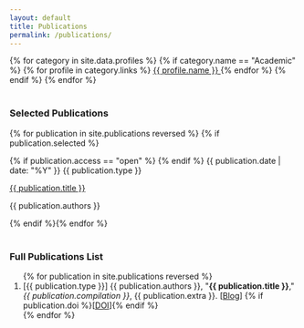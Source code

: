 ```yaml
---
layout: default
title: Publications
permalink: /publications/
---
```


<div class="container" style="margin-top: 1em">
  <div class="btn-group d-flex" role="group">
    {% for category in site.data.profiles %} {% if category.name == "Academic"
    %} {% for profile in category.links %}
    <a
      href="{{ profile.url }}{{ profile.username }}"
      class="btn btn-outline-dark"
      target="_blank"
      >{{ profile.name }}
      <span class="{{ profile.icon }}" style="color: {{ profile.color }}"></span
    ></a>
    {% endfor %} {% endif %} {% endfor %}
  </div>
  <br />
  <h3><span class="fas fa-star text-warning"></span> Selected Publications</h3>
  <div class="row row-cols-1 row-cols-md-2 row-cols-lg-2 row-cols-xl-3 g-4">
    {% for publication in site.publications reversed %} {% if
    publication.selected %}
    <div class="col">
      <div class="card h-100 mb-3" style="border-radius: 22px">
        <div class="card-body d-flex flex-column">
          <p>
            {% if publication.access == "open" %}
            <span class="badge rounded-pill bg-primary">
              <span class="fas fa-lock-open"></span>
            </span>
            {% endif %}
            <span class="badge bg-dark"
              >{{ publication.date | date: "%Y" }}</span
            >
            <span class="badge bg-dark">{{ publication.type }}</span>
          </p>
          <a
            href="{{ site.baseurl }}{{ publication.permalink }}"
            class="card-text mb-0 flex-grow-1 d-flex stretched-link link-dark link-offset-3-hover link-underline-opacity-0 link-underline-opacity-75-hover"
          >
            {{ publication.title }}</a
          >
          <p class="card-text text-body-secondary text-end">
            {{ publication.authors }}
          </p>
        </div>
      </div>
    </div>
    {% endif %}{% endfor %}
  </div>
  <br />
  <h3>Full Publications List</h3>
  <ol reversed>
    {% for publication in site.publications reversed %}
    <li>
      [{{ publication.type }}] {{ publication.authors }}, "<b
        >{{ publication.title }}</b
      >," <i>{{ publication.compilation }}</i>, {{ publication.extra }}. [<a
        href="{{ site.baseurl }}{{ publication.permalink }}"
        class="link-primary link-underline-opacity-0 link-underline-opacity-75-hover"
        >Blog</a
      >] {% if publication.doi %}[<a
        href="https://www.doi.org/{{ publication.doi }}"
        class="link-primary link-underline-opacity-0 link-underline-opacity-75-hover"
        target="_blank"
        >DOI</a
      >]{% endif %}
    </li>
    {% endfor %}
  </ol>
</div>
